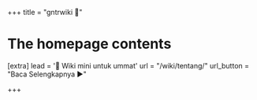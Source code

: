 +++
title = "gntrwiki 🕌"

# The homepage contents
[extra]
lead = '🕌 Wiki mini untuk ummat'
url = "/wiki/tentang/"
url_button = "Baca Selengkapnya ▶️"

+++
